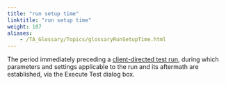 ```yaml
--- 
title: "run setup time"
linktitle: "run setup time"
weight: 107
aliases: 
    - /TA_Glossary/Topics/glossaryRunSetupTime.html
---
```


The period immediately preceding a [client-directed test run](/TA_Glossary/Topics/glossaryClientDirectedExecution.html), during which parameters and settings applicable to the run and its aftermath are established, via the Execute Test dialog box.


